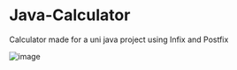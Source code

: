 # Java-Calculator
Calculator made for a uni java project using Infix and Postfix

![image](https://user-images.githubusercontent.com/73367246/224121823-6c933a0d-177b-4539-a889-f35f431008a2.png)
